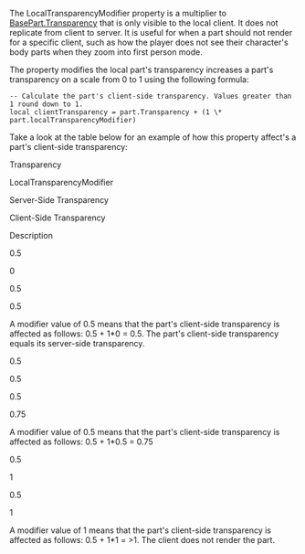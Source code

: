 The LocalTransparencyModifier property is a multiplier to [BasePart.Transparency](https://developer.roblox.com/en-us/api-reference/property/BasePart/Transparency) that is only visible to the local client. It does not replicate from client to server. It is useful for when a part should not render for a specific client, such as how the player does not see their character's body parts when they zoom into first person mode.

The property modifies the local part's transparency increases a part's transparency on a scale from 0 to 1 using the following formula:

	-- Calculate the part's client-side transparency. Values greater than 1 round down to 1.
	local clientTransparency = part.Transparency + (1 \* part.localTransparencyModifier)

Take a look at the table below for an example of how this property affect's a part's client-side transparency:

Transparency

LocalTransparencyModifier

Server-Side Transparency

Client-Side Transparency

Description

0.5

0

0.5

0.5

A modifier value of 0.5 means that the part's client-side transparency is affected as follows: 0.5 + 1\*0 = 0.5. The part's client-side transparency equals its server-side transparency.

0.5

0.5

0.5

0.75

A modifier value of 0.5 means that the part's client-side transparency is affected as follows: 0.5 + 1\*0.5 = 0.75

0.5

1

0.5

1

A modifier value of 1 means that the part's client-side transparency is affected as follows: 0.5 + 1\*1 = >1. The client does not render the part.